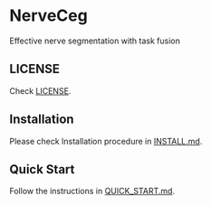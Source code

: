 # NerveCeg

Effective nerve segmentation with task fusion

## LICENSE

Check [LICENSE]('./LICENSE').

## Installation

Please check Installation procedure in [INSTALL.md]('./INSTALL.md).

## Quick Start

Follow the instructions in [QUICK_START.md]('./QUICK_START.md).
